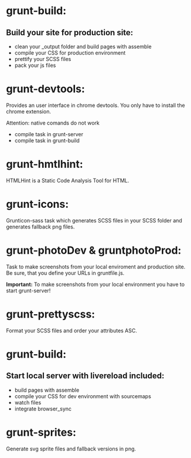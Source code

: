 # grunt-build:
## Build your site for production site:
* clean your _output folder and build pages with assemble
* compile your CSS for production environment
* prettify your SCSS files
* pack your js files

# grunt-devtools:
Provides an user interface in chrome devtools. You only have to install the chrome extension. 

Attention: native comands do not work 
* compile task in grunt-server
* compile task in grunt-build

# grunt-hmtlhint:
HTMLHint is a Static Code Analysis Tool for HTML. 

# grunt-icons:
Grunticon-sass task which generates SCSS files in your SCSS folder and generates fallback png files. 

# grunt-photoDev & gruntphotoProd:
Task to make screenshots from your local enviroment and production site. Be sure, that you define your URLs in gruntfile.js.

**Important:** To make screenshots from your local environment you have to start grunt-server!

# grunt-prettyscss:
Format your SCSS files and order your attributes ASC.

# grunt-build:
## Start local server with livereload included:
* build pages with assemble
* compile your CSS for dev environment with sourcemaps
* watch files
* integrate browser_sync


# grunt-sprites:
Generate svg sprite files and fallback versions in png.

